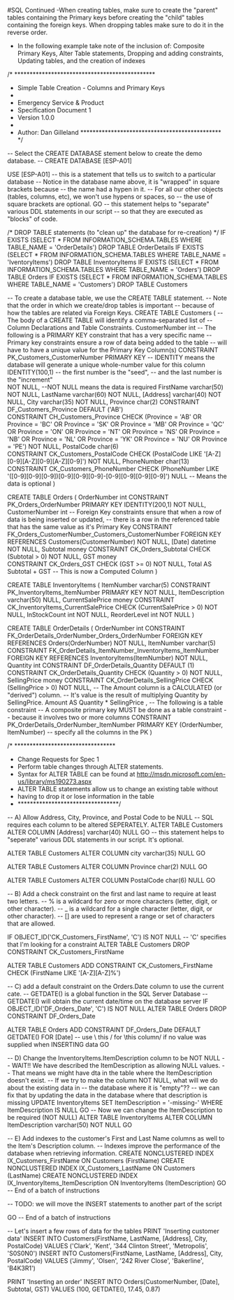 #SQL Continued
-When creating tables, make sure to create the "parent" tables containing the Primary keys before creating the "child" tables containing the foreign keys. When dropping tables make sure to do it in the reverse order.

- In the following example take note of the inclusion of: Composite Primary Keys, Alter Table statements, Dropping and adding constraints, Updating tables, and the creation of indexes

/* **********************************************
 * Simple Table Creation - Columns and Primary Keys
 *
 * Emergency Service & Product
 * Specification Document 1
 * Version 1.0.0
 *
 * Author: Dan Gilleland
 ********************************************** */

-- Select the CREATE DATABASE stement below to create the demo database.
-- CREATE DATABASE [ESP-A01]

USE [ESP-A01] -- this is a statement that tells us to switch to a particular database
-- Notice in the database name above, it is "wrapped" in square brackets because 
-- the name had a hypen in it. 
-- For all our other objects (tables, columns, etc), we won't use hypens or spaces, so
-- the use of square brackets are optional.
GO  -- this statement helps to "separate" various DDL statements in our script
    -- so that they are executed as "blocks" of code.

/* DROP TABLE statements (to "clean up" the database for re-creation)  */
IF EXISTS (SELECT * FROM INFORMATION_SCHEMA.TABLES WHERE TABLE_NAME = 'OrderDetails')
    DROP TABLE OrderDetails
IF EXISTS (SELECT * FROM INFORMATION_SCHEMA.TABLES WHERE TABLE_NAME = 'IventoryItems')
    DROP TABLE InventoryItems
IF EXISTS (SELECT * FROM INFORMATION_SCHEMA.TABLES WHERE TABLE_NAME = 'Orders')
    DROP TABLE Orders
IF EXISTS (SELECT * FROM INFORMATION_SCHEMA.TABLES WHERE TABLE_NAME = 'Customers')
    DROP TABLE Customers



-- To create a database table, we use the CREATE TABLE statement.
-- Note that the order in which we create/drop tables is important
-- because of how the tables are related via Foreign Keys.
CREATE TABLE Customers
(
    -- The body of a CREATE TABLE will identify a comma-separated list of
    -- Column Declarations and Table Constraints.
    CustomerNumber  int
		-- The following is a PRIMARY KEY constraint that has a very specific name 
		-- Primary key constraints ensure a row of data being added to the table
		-- will have to have a unique value for the Primary Key Column(s)
		CONSTRAINT PK_Customers_CustomerNumber
			PRIMARY KEY
		-- IDENTITY means the database will generate a unique whole-number value for this column
		IDENTITY(100,1) -- the first number is the "seed",
						-- and the last number is the "increment"			
									NOT NULL, --NOT NULL means the data is required
    FirstName       varchar(50)		NOT NULL,
    LastName        varchar(60)		NOT NULL,
    [Address]       varchar(40)		NOT NULL,
    City            varchar(35)		NOT NULL,
    Province        char(2)	
		CONSTRAINT DF_Customers_Province
			DEFAULT ('AB')		
		CONSTRAINT CH_Customers_Province
			CHECK (Province = 'AB' OR
				   Province = 'BC' OR
				   Province = 'SK' OR
				   Province = 'MB' OR
				   Province = 'QC' OR
				   Province = 'ON' OR
				   Province = 'NT' OR
				   Province = 'NS' OR
				   Province = 'NB' OR
				   Province = 'NL' OR
				   Province = 'YK' OR
				   Province = 'NU' OR
				   Province = 'PE')
									NOT NULL,
    PostalCode      char(6)		
		CONSTRAINT CK_Customers_PostalCode
			CHECK (PostalCode LIKE '[A-Z][0-9][A-Z][0-9][A-Z][0-9]')
									NOT NULL,
    PhoneNumber     char(13)	
		CONSTRAINT CK_Customers_PhoneNumber
			CHECK (PhoneNumber LIKE '([0-9][0-9][0-9])[0-9][0-9][0-9]-[0-9][0-9][0-9][0-9]')
									NULL  -- Means the data is optional
)

CREATE TABLE Orders
(
    OrderNumber     int
		CONSTRAINT PK_Orders_OrderNumber
			PRIMARY KEY
		IDENTITY(200,1)
									NOT NULL,
    CustomerNumber  int	
		-- Foreign Key constraints ensure that when a row of data is being inserted or updated,
		-- there is a row in the referenced table that has the same value as it's Primary Key
		CONSTRAINT FK_Orders_CustomerNumber_Customers_CustomerNumber
			FOREIGN KEY REFERENCES
			Customers(CustomerNumber)
									NOT NULL,
    [Date]          datetime		NOT NULL,
    Subtotal        money
		CONSTRAINT CK_Orders_Subtotal
			CHECK (Subtotal > 0)	NOT NULL,
    GST             money	
		CONSTRAINT CK_Orders_GST
			CHECK (GST >= 0)		NOT NULL,
    Total           AS Subtotal + GST   -- This is now a Computed Column
)

CREATE TABLE InventoryItems
(
		ItemNumber			varchar(5)
			CONSTRAINT PK_InventoryItems_ItemNumber
				PRIMARY KEY						NOT NULL,
		ItemDescription		varchar(50)				NULL,
		CurrentSalePrice	money
			CONSTRAINT CK_InventoryItems_CurrentSalePrice
				CHECK (CurrentSalePrice > 0)	NOT NULL,
		InStockCount		int					NOT NULL,
		ReorderLevel		int					NOT NULL
)

CREATE TABLE OrderDetails
(
	OrderNumber				int
		CONSTRAINT FK_OrderDetails_OrderNumber_Orders_OrderNumber
			FOREIGN KEY REFERENCES
			Orders(OrderNumber)					NOT NULL,
	ItemNumber				varchar(5)
		CONSTRAINT FK_OrderDetails_ItemNumber_InventoryItems_ItemNumber
			FOREIGN KEY REFERENCES
			InventoryItems(ItemNumber)			NOT NULL,
	Quantity				int
		CONSTRAINT DF_OrderDetails_Quantity
			DEFAULT (1)
		CONSTRAINT CK_OrderDetails_Quantity
			CHECK (Quantity > 0)				NOT NULL,
	SellingPrice			money
		CONSTRAINT CK_OrderDetails_SellingPrice
			CHECK (SellingPrice > 0)			NOT NULL,
	-- The Amount column is a CALCULATED (or "derived") column.
	-- It's value is the result of multiplying Quantity by SellingPrice.
	Amount					AS Quantity * SellingPrice	,
	-- The following is a table constraint
	-- A composite primary key MUST be done as a table constraint
	-- because it involves two or more columns
	CONSTRAINT PK_OrderDetails_OrderNumber_ItemNumber
		PRIMARY KEY (OrderNumber, ItemNumber) -- specify all the columns in the PK
)

/* *********************************
 * Change Requests for Spec 1
 * Perform table changes through ALTER statements.
 * Syntax for ALTER TABLE can be found at 
	http://msdn.microsoft.com/en-us/library/ms190273.aspx
 * ALTER TABLE statements allow us to change an existing table without
 * having to drop it or lose information in the table
 * *********************************/

 -- A) Allow Address, City, Province, and Postal Code to be NULL
 -- SQL requires each column to be altered SEPERATELY.
 ALTER TABLE Customers
	ALTER COLUMN [Address] varchar(40) NULL
GO -- this statement helps to "seperate" various DDL statements in our script. It's optional.

ALTER TABLE Customers
	ALTER COLUMN city varchar(35) NULL
GO

ALTER TABLE Customers
	ALTER COLUMN Province char(2) NULL
GO

ALTER TABLE Customers
	ALTER COLUMN PostalCode char(6) NULL
GO

-- B) Add a check constraint on the first and last name to require at least two letters.
-- % is a wildcard for zero or more characters (letter, digit, or other character).
-- _ is a wildcard for a single character (letter, digit, or other character).
-- [] are used to represent a range or set of characters that are allowed.

IF OBJECT_ID('CK_Customers_FirstName', 'C') IS NOT NULL -- 'C' specifies that I'm looking for a constraint
	ALTER TABLE Customers DROP CONSTRAINT CK_Customers_FirstName

ALTER TABLE Customers
	ADD CONSTRAINT CK_Customers_FirstName
		CHECK (FirstName LIKE '[A-Z][A-Z]%')

-- C) add a default constraint on the Orders.Date column to use the current cate.
-- GETDATE() is a global function in the SQL Server Database
-- GETDATE() will obtain the current date/time on the database server
IF OBJECT_ID('DF_Orders_Date', 'C') IS NOT NULL
	ALTER TABLE Orders DROP CONSTRAINT DF_Orders_Date

ALTER TABLE Orders
	ADD CONSTRAINT DF_Orders_Date
		DEFAULT GETDATE() FOR [Date]
--		use		\ this /  for \this column/ if no value was supplied when INSERTING data 
GO

-- D) Change the InventoryItems.ItemDescription column to be NOT NULL
--		WAIT!!	We have described the ItemDescription as allowing NULL values.
--				That means we might have dta in the table where the ItemDescription doesn't exist.
--				If we try to make the column NOT NULL, what will we do about the existing data in
--				the database where it is "empty"??
--				we can fix that by updating the data in the database where that description is missing
UPDATE		InventoryItems
	SET		ItemDescription = '-missing-'
	WHERE	ItemDescription IS NULL
GO
-- Now we can change the ItemDescription to be required (NOT NULL)
ALTER TABLE InventoryItems
	ALTER COLUMN ItemDescription varchar(50) NOT NULL
GO

-- E) Add indexes to the customer's First and Last Name columns as well to the Item's Description column.
-- Indexes improve the performance of the database when retrieving information.
CREATE NONCLUSTERED INDEX IX_Customers_FirstName
	ON Customers (FirstName)
CREATE NONCLUSTERED INDEX IX_Customers_LastName
	ON Customers (LastName)
CREATE NONCLUSTERED INDEX IX_InventoryItems_ItemDescription
	ON InventoryItems (ItemDescription)
GO -- End of a batch of instructions

-- TODO: we will move the INSERT statements to another part of the script

GO -- End of a batch of instructions

-- Let's insert a few rows of data for the tables
PRINT 'Inserting customer data'
INSERT INTO Customers(FirstName, LastName, [Address], City, PostalCode)
	VALUES ('Clark', 'Kent', '344 Clinton Street', 'Metropolis', 'S0S0N0')
INSERT INTO Customers(FirstName, LastName, [Address], City, PostalCode)
	VALUES ('Jimmy', 'Olsen', '242 River Close', 'Bakerline', 'B4K3R1')

PRINT 'Inserting an order'
INSERT INTO Orders(CustomerNumber, [Date], Subtotal, GST)
	VALUES (100, GETDATE(), 17.45, 0.87)